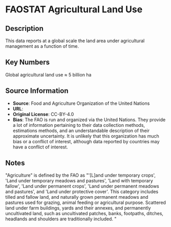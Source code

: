 
# FAOSTAT Agricultural Land Use

## Description 
This data reports at a global scale the land area under agricultural management 
as a function of time.

## Key Numbers
Global agricultural land use ≈ 5 billion ha

## Source Information
* **Source**: Food and Agriculture Organization of the United Nations
* **URL**: 
* **Original License**: CC-BY-4.0
* **Bias**: The FAO is run and organized via the United Nations. They provide a
   lot of information pertaining to their data collection methods, estimations methods,
   and an understandable description of their approximate uncertainty. It is unlikely
   that this organization has much bias or a conflict of interest, although data
   reported by countries may have a conflict of interest.

## Notes 
"Agriculture" is defined by the FAO as "'[L]and under temporary crops', 'Land
under temporary meadows and pastures', 'Land with temporary fallow', 'Land
under permanent crops', 'Land under permanent meadows and pastures', and
'Land under protective cover'. This category includes tilled and fallow land,
and naturally grown permanent meadows and pastures used for grazing, animal
feeding or agricultural purpose. Scattered land under farm buildings, yards
and their annexes, and permanently uncultivated land, such as uncultivated
patches, banks, footpaths, ditches, headlands and shoulders are traditionally
included. "